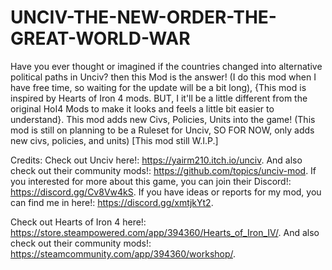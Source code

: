 # UNCIV-THE-NEW-ORDER-THE-GREAT-WORLD-WAR
Have you ever thought or imagined if the countries changed into alternative political paths in Unciv? then this Mod is the answer!
(I do this mod when I have free time, so waiting for the update will be a bit long), {This mod is inspired by Hearts of Iron 4 mods. BUT, I it'll be a little different from the original HoI4 Mods to make it looks and feels a little bit easier to understand}.
This mod adds new Civs, Policies, Units into the game! (This mod is still on planning to be a Ruleset for Unciv, SO FOR NOW, only adds new civs, policies, and units) [This mod still W.I.P.]

Credits:
Check out Unciv here!:
https://yairm210.itch.io/unciv.
And also check out their community mods!:
https://github.com/topics/unciv-mod.
If you interested for more about this game, you can join their Discord!:
https://discord.gg/Cv8Vw4kS.
If you have ideas or reports for my mod, you can find me in here!:
https://discord.gg/xmtjkYt2.

Check out Hearts of Iron 4 here!:
https://store.steampowered.com/app/394360/Hearts_of_Iron_IV/.
And also check out their community mods!:
https://steamcommunity.com/app/394360/workshop/.
